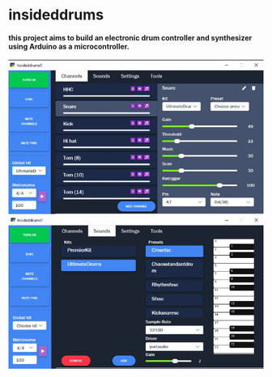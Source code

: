 # insideddrums

#### this project aims to build an electronic drum controller and synthesizer using Arduino as a microcontroller.

![GitHub Logo](/insideddrums.jpg) ![GitHub Logo](/insideddrums2.jpg)
